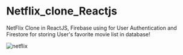 # Netflix_clone_Reactjs
NetFlix Clone in ReactJS, Firebase using for User Authentication and Firestore for storing User's favorite movie list in database!



![netflix](https://github.com/Coder-Rushabh/Netflix_clone_Reactjs/assets/47267236/916db246-378b-4139-b16f-9a0ae7f9b257)
